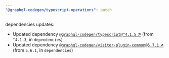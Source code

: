 ```yaml
---
"@graphql-codegen/typescript-operations": patch
---
```

dependencies updates:
  - Updated dependency [`@graphql-codegen/typescript@^4.1.5` ↗︎](https://www.npmjs.com/package/@graphql-codegen/typescript/v/4.1.5) (from `^4.1.3`, in `dependencies`)
  - Updated dependency [`@graphql-codegen/visitor-plugin-common@5.7.1` ↗︎](https://www.npmjs.com/package/@graphql-codegen/visitor-plugin-common/v/5.7.1) (from `5.6.1`, in `dependencies`)
